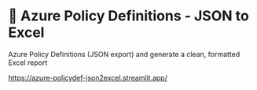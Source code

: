 # 🎈 Azure Policy Definitions - JSON to Excel 

Azure Policy Definitions (JSON export) and generate a clean, formatted Excel report 

https://azure-policydef-json2excel.streamlit.app/
